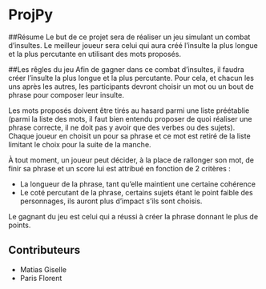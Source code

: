 # ProjPy
##Résume
Le but de ce projet sera de réaliser un jeu simulant un combat d’insultes. Le meilleur joueur sera celui qui aura créé l’insulte la plus longue et la plus percutante en utilisant des mots proposés.


##Les rêgles du jeu
Afin de gagner dans ce combat d’insultes, il faudra créer l’insulte la plus longue et la plus percutante. Pour cela, et chacun les uns après les autres, les participants devront choisir un mot ou un bout de phrase pour composer leur insulte.

Les mots proposés doivent être tirés au hasard parmi une liste préétablie (parmi la liste des mots, il faut bien entendu proposer de quoi réaliser une phrase correcte, il ne doit pas y avoir que des verbes ou des sujets). Chaque joueur en choisit un pour sa phrase et ce mot est retiré de la liste limitant le choix pour la suite de la manche.

À tout moment, un joueur peut décider, à la place de rallonger son mot, de finir sa phrase et un score lui est attribué en fonction de 2 critères : 
-	La longueur de la phrase, tant qu’elle maintient une certaine cohérence
-	Le coté percutant de la phrase, certains sujets étant le point faible des personnages, ils auront plus d’impact s’ils sont choisis.

Le gagnant du jeu est celui qui a réussi à créer la phrase donnant le plus de points.


## Contributeurs
- Matias Giselle
- Paris Florent

